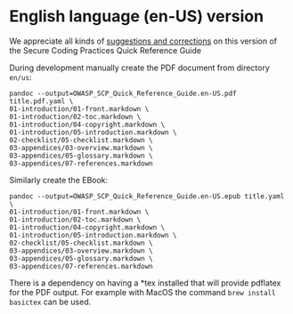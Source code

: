 # English language (en-US) version

We appreciate all kinds of [suggestions and corrections][issues] on this version
of the Secure Coding Practices Quick Reference Guide

During development manually create the PDF document from directory `en/us`:

```
pandoc --output=OWASP_SCP_Quick_Reference_Guide.en-US.pdf title.pdf.yaml \
01-introduction/01-front.markdown \
01-introduction/02-toc.markdown \
01-introduction/04-copyright.markdown \
01-introduction/05-introduction.markdown \
02-checklist/05-checklist.markdown \
03-appendices/03-overview.markdown \
03-appendices/05-glossary.markdown \
03-appendices/07-references.markdown
```

Similarly create the EBook:

```
pandoc --output=OWASP_SCP_Quick_Reference_Guide.en-US.epub title.yaml \
01-introduction/01-front.markdown \
01-introduction/02-toc.markdown \
01-introduction/04-copyright.markdown \
01-introduction/05-introduction.markdown \
02-checklist/05-checklist.markdown \
03-appendices/03-overview.markdown \
03-appendices/05-glossary.markdown \
03-appendices/07-references.markdown
```

There is a dependency on having a *tex installed that will provide pdflatex for the PDF output.
For example with MacOS the command `brew install basictex` can be used.

[issues]: https://github.com/OWASP/www-project-secure-coding-practices-quick-reference-guide/issues/new
